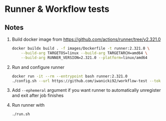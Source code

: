 # Runner & Workflow tests

## Notes


1. Build docker image from <https://github.com/actions/runner/tree/v2.321.0>

    ```sh
    docker buildx build . -f images/Dockerfile -t runner:2.321.0 \
        --build-arg TARGETOS=linux --build-arg TARGETARCH=amd64 \
        --build-arg RUNNER_VERSION=2.321.0 --platform=linux/amd64
    ```

1. Run and configure runner

    ```sh
    docker run -it --rm --entrypoint bash runner:2.321.0
    ./config.sh --url https://github.com/iwanicki92/workflow-test --token <token>
    ```

1. Add `--ephemeral` argument if you want runner to automatically unregister and
exit after job finishes

1. Run runner with

    ```sh
    ./run.sh
    ```
